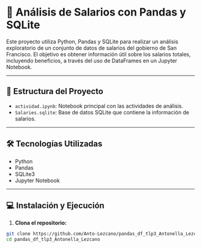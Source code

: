 # 🧠 Análisis de Salarios con Pandas y SQLite

Este proyecto utiliza Python, Pandas y SQLite para realizar un análisis exploratorio de un conjunto de datos de salarios del gobierno de San Francisco. El objetivo es obtener información útil sobre los salarios totales, incluyendo beneficios, a través del uso de DataFrames en un Jupyter Notebook.

---

## 📁 Estructura del Proyecto

- `actividad.ipynb`: Notebook principal con las actividades de análisis.
- `Salaries.sqlite`: Base de datos SQLite que contiene la información de salarios.

---

## 🛠️ Tecnologías Utilizadas

- Python
- Pandas
- SQLite3
- Jupyter Notebook

---

## 💻 Instalación y Ejecución

1. **Clona el repositorio:**

```bash
git clone https://github.com/Anto-Lezcano/pandas_df_tlp3_Antonella_Lezcano.git
cd pandas_df_tlp3_Antonella_Lezcano
```
